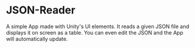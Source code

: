 # JSON-Reader
A simple App made with Unity's UI elements. It reads a given JSON file and displays it on screen as a table. You can even edit the JSON and the App will automatically update.
